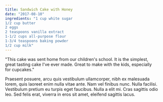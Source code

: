 ```yaml
---
title: Sandwich Cake with Honey
date: "2017-08-10"
ingredients: "1 cup white sugar
1/2 cup butter
2 eggs
2 teaspoons vanilla extract
1-1/2 cups all-purpose flour
1-3/4 teaspoons baking powder
1/2 cup milk"
---
```


"This cake was sent home from our children's school. It is the simplest, great tasting cake I've ever made. Great to make with the kids, especially for cupcakes."

Praesent posuere, arcu quis vestibulum ullamcorper, nibh ex malesuada lorem, quis laoreet enim nulla vitae ante. Nam vel finibus nunc. Nulla facilisi. Vestibulum pretium eu turpis eget faucibus. Nulla a elit mi. Cras sagittis odio leo. Sed felis erat, viverra in eros sit amet, eleifend sagittis lacus.
